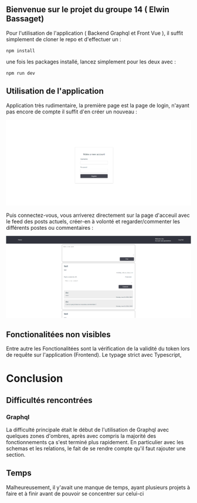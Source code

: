 ## Bienvenue sur le projet du groupe 14 ( Elwin Bassaget)

Pour l'utilisation de l'application ( Backend Graphql et Front Vue ), il suffit simplement de cloner le repo et d'effectuer un :
```
npm install
```

une fois les packages installé, lancez simplement pour les deux avec :

```
npm run dev
```

## Utilisation de l'application
Application très rudimentaire, la première page est la page de login, n'ayant pas encore de compte il suffit d'en créer un nouveau :

<img src="frontend/src/assets/img/register.png">

Puis connectez-vous, vous arriverez directement sur la page d'acceuil avec le feed des posts actuels, créer-en à volonté et regarder/commenter les différents postes ou commentaires : 

<img src="frontend/src/assets/img/newComment.png">

## Fonctionalitées non visibles
Entre autre les Fonctionalitées sont la vérification de la validité du token lors de requête sur l'application (Frontend). Le typage strict avec Typescript, 

# Conclusion

## Difficultés rencontrées

### Graphql
La difficulté principale était le début de l'utilisation de Graphql avec quelques zones d'ombres, après avec compris la majorité des fonctionnements ça s'est terminé plus rapidement. En particulier avec les schemas et les relations, le fait de se rendre compte qu'il faut rajouter une section.

## Temps
Malheureusement, il y'avait une manque de temps, ayant plusieurs projets à faire et à finir avant de pouvoir se concentrer sur celui-ci